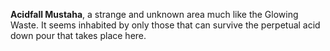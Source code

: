 **Acidfall Mustaha**, a strange and unknown area much like the Glowing Waste. It seems inhabited by only those that can survive the perpetual acid down pour that takes place here.